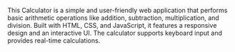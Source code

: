 
This Calculator is a simple and user-friendly web application that performs basic arithmetic operations like addition, subtraction, multiplication, and division. Built with HTML, CSS, and JavaScript, it features a responsive design and an interactive UI. The calculator supports keyboard input and provides real-time calculations.

